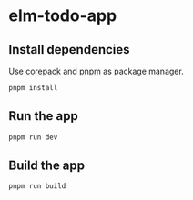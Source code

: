 # elm-todo-app
## Install dependencies
Use [corepack](https://github.com/nodejs/corepack) and [pnpm](https://pnpm.io) as package manager.

```bash
pnpm install
````

## Run the app
```bash
pnpm run dev
```

## Build the app
```bash
pnpm run build
```
